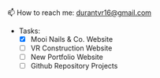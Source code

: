 📫 How to reach me: durantvr16@gmail.com

- Tasks: 
  - [x] Mooi Nails & Co. Website
  - [ ] VR Construction Website
  - [ ] New Portfolio Website
  - [ ] Github Repository Projects
